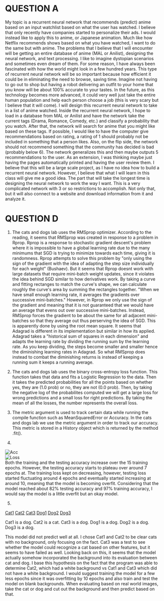 # QUESTION A
My topic is a recurrent neural network that recommends (predict) anime based on an input watchlist based on what the user has watched. I believe that only recently have companies started to personalize their ads. I would instead like to apply this to anime, or Japanese animation. Much like how Netflix recommends shows based on what you have watched, I want to do the same but with anime. The problems that I believe that I will encounter will be getting an entire database of anime (MAL or Anilist), designing the neural network, and text processing. I like to imagine dystopian scenarios and sometimes even dream of them. For some reason, I have always been fascinated with how the world might look in a few hundred years. This type of recurrent neural network will be so important because how efficient it could be in eliminating the need to browse, saving time. Imagine not having to go out to shop but having a robot delivering an outfit to your home that you know will be about 100% accurate to your tastes. In the future, as this technology becomes more advanced, it could very well just take the entire human population and help each person choose a job (this is very scary but I believe that it will come). I will design this recurrent neural network to take in a list of anime watched. Inside the recurrent neural network, I hope to load in a database from MAL or Anilist and have the network take the current tags (Drama, Romance, Comedy, etc.) and classify a probability that you watch. After that, the network will search for anime that you might like based on these tags. If possible, I would like to have the computer give recommendations based on rating, a rating of 1 should probably not be included in something that a person likes. Also, on the flip side, the network should not recommend something that the community has decided is bad (probably below 6). The network generalizes this and then maybe outputs 5 recommendations to the user. As an extension, I was thinking maybe just having the pages automatically printed and having the user review them. I believe that this will be a large scale project, as I have no idea how to build a recurrent neural network. However, I believe that what I will learn in this class will give me a good idea. The part that will take the longest time is designing the neural network to work the way I want. This is a very complicated network with 3 or so restrictions to accomplish. Not only that, but it will also connect to a website and download information from it and analyze it.  

# QUESTION D
1. The cats and dogs lab uses the RMSprop optimizer. According to the reading, it seems that RMSprop was created in response to a problem in Rprop. Rprop is a response to stochastic gradient descent's problem where it is impossible to have a global learning rate due to the many minimums that SGD is trying to minimize towards each time, giving it is randomness. Rprop attempts to solve this problem by "only using the sign of the gradient with the idea of adapting the step size individually for each weight" (Bushaev). But it seems that Rprop doesnt work with large datasets that require mini-batch weight updates, since it violates the idea behind SGD similar to how derivatives work. By taking a curve and fitting rectanges to match the curve's shape, we can calculate roughly the curve's area by summing the rectangles together. "When we have small enough learning rate, it averages the gradients over successive mini-batches." However, in Rprop we only use the sign of the gradient and meaning that it is not guaranteed that we would have an average that evens out over successive mini-batches. Instead, RMSprop forces the gradient to be about the same for all adjacent mini-batches so that they average out thus perserving the idea of SGD. This is apparently done by using the root mean square. It seems that Adagrad is different in its implementation but similar in how its applied. Adagrad takes a "historical sum of squares in each dimension" and adapts the learning rate by dividing the running sum by the learning rate. As you keep dividing, the steps become smaller and smaller hence the diminishing learning rates in Adagrad. So what RMSprop does instead to combat the diminishing returns is instead of keeping a running sum it keeps a running average. 

2. The cats and dogs lab uses the binary cross-entropy loss function. This function takes that data and fits a Logistic Regression to the data. Then it takes the predicted probabilities for all the points based on whether yes, they are (1.0 prob) or no, they are not (0.0 prob). Then, by taking the negative log of the probabilites computed we will get a large loss for wrong predictions and a small loss for right predictions. By taking the mean of all the losses, the number represents the overall loss. 

3. The metric argument is used to track certain data while running the compile function such as MeanSquaredError or Accuracy. In the cats and dogs lab we use the metric argument in order to track our accuracy. This metric is stored in a History object which is returned by the method .fit(). 

4.
![Acc](https://raw.githubusercontent.com/ashuang2013/public/master/CDTraining.png) <br/>
![Loss](https://raw.githubusercontent.com/ashuang2013/public/master/CDTesting.png) <br/>
Both the training and the testing accuracy increase over the 15 training epochs. However, the testing accuracy starts to plateau over around 7 epochs at. The training loss kept on decreasing, however, testing loss started fluctuating around 4 epochs and eventually started increasing at around 10, meaning that the model is becoming overfit. Considering that the model reached about 82% testing accuracy and 97% training accuracy, I would say the model is a little overfit but an okay model. 

5.
[Cat1](https://github.com/ashuang2013/public/blob/master/Cat1.jpg?raw=true)
[Cat2](https://github.com/ashuang2013/public/blob/master/Cat2.jpg?raw=true)
[Cat3](https://github.com/ashuang2013/public/blob/master/Cat3.jpg?raw=true)
[Dog1](https://github.com/ashuang2013/public/blob/master/Dog1.jpg?raw=true)
[Dog2](https://github.com/ashuang2013/public/blob/master/Dog2.jpg?raw=true)
[Dog3](https://github.com/ashuang2013/public/blob/master/Dog3.jpg?raw=true)

Cat1 is a dog.
Cat2 is a cat.
Cat3 is a dog.
Dog1 is a dog.
Dog2 is a dog.
Dog3 is a dog.

This model did not predict well at all. I chose Cat1 and Cat2 to be clear cats with no background, only focusing on the fact. Cat3 was a test to see whether the model could recognize a cat based on other features, but it seems to have failed as well. Looking back on this, it seems that the model actually somehow incorporated the background into its evaluation between cat and dog. I base this hypothesis on the fact that the program was able to determine Cat2, which had a white background vs Cat1 and Cat3 which did not have a white background. I would suggest training the model for a few less epochs since it was overfitting by 10 epochs and also train and test the model on blank backgrounds. When evaluating based on real world images, take the cat or dog and cut out the background and then predict based on that. 

